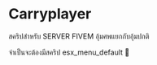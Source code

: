 # Carryplayer
สคริปสำหรับ SERVER FIVEM อุ้มศพแยกกับอุ้มปกติ

จำเป็นจะต้องมีสคริป esx_menu_default 🚨
